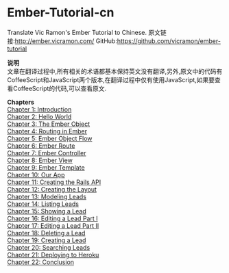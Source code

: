 Ember-Tutorial-cn
=================

Translate Vic Ramon's Ember Tutorial to Chinese. 原文链接:http://ember.vicramon.com/ GitHub:https://github.com/vicramon/ember-tutorial

**说明**<br />
文章在翻译过程中,所有相关的术语都基本保持英文没有翻译,另外,原文中的代码有CoffeeScript和JavaScript两个版本,在翻译过程中仅有使用JavaScript,如果要查看CoffeeScript的代码,可以查看原文.

**Chapters**<br />
[Chapter 1: Introduction][1]<br />
[Chapter 2: Hello World][2]<br />
[Chapter 3: The Ember Object][3]<br />
[Chapter 4: Routing in Ember][4]<br />
[Chapter 5: Ember Object Flow][5]<br />
[Chapter 6: Ember Route][6]<br />
[Chapter 7: Ember Controller][7]<br />
[Chapter 8: Ember View][8]<br />
[Chapter 9: Ember Template][9]<br />
[Chapter 10: Our App][10]<br />
[Chapter 11: Creating the Rails API][11]<br />
[Chapter 12: Creating the Layout][12]<br />
[Chapter 13: Modeling Leads][13]<br />
[Chapter 14: Listing Leads][14]<br />
[Chapter 15: Showing a Lead][15]<br />
[Chapter 16: Editing a Lead Part I][16]<br />
[Chapter 17: Editing a Lead Part II][17]<br />
[Chapter 18: Deleting a Lead][18]<br />
[Chapter 19: Creating a Lead][19]<br />
[Chapter 20: Searching Leads][20]<br />
[Chapter 21: Deploying to Heroku][21]<br />
[Chapter 22: Conclusion][22]


  [1]: https://github.com/NoahZhang/Ember-Tutorial-cn/blob/master/Chapter1:%20Introduction.md
  [2]: https://github.com/NoahZhang/Ember-Tutorial-cn/blob/master/Chapter2:%20Hello%20World.md
  [3]: https://github.com/NoahZhang/Ember-Tutorial-cn/blob/master/Chapter3:%20The%20Ember%20Object.md
  [4]: https://github.com/NoahZhang/Ember-Tutorial-cn/blob/master/Chapter4:%20Routing%20in%20Ember.md
  [5]: https://github.com/NoahZhang/Ember-Tutorial-cn/blob/master/Chapter5:%20Ember%20Object%20Flow.md
  [6]: https://github.com/NoahZhang/Ember-Tutorial-cn/blob/master/Chapter6:%20Ember%20Route.md
  [7]: https://github.com/NoahZhang/Ember-Tutorial-cn/blob/master/Chapter7:%20Ember%20Controller.md
  [8]: https://github.com/NoahZhang/Ember-Tutorial-cn/blob/master/Chapter8:%20Ember%20View.md
  [9]: https://github.com/NoahZhang/Ember-Tutorial-cn/blob/master/Chapter9:%20Ember%20Template.md
  [10]: https://github.com/NoahZhang/Ember-Tutorial-cn/blob/master/Chapter10:%20Our%20App.md
  [11]: https://github.com/NoahZhang/Ember-Tutorial-cn/blob/master/Chapter11:%20Creating%20the%20Rails%20API.md
  [12]: https://github.com/NoahZhang/Ember-Tutorial-cn/blob/master/Chapter12:%20Creating%20the%20Layout.md
  [13]: https://github.com/NoahZhang/Ember-Tutorial-cn/blob/master/Chapter13:%20Modeling%20Leads.md
  [14]: https://github.com/NoahZhang/Ember-Tutorial-cn/blob/master/Chapter14:%20Listing%20Leads.md
  [15]: https://github.com/NoahZhang/Ember-Tutorial-cn/blob/master/Chapter15:%20Showing%20a%20Lead.md
  [16]: https://github.com/NoahZhang/Ember-Tutorial-cn/blob/master/Chapter16:%20Editing%20a%20Lead%20Part%20I.md
  [17]: https://github.com/NoahZhang/Ember-Tutorial-cn/blob/master/Chapter17:%20Editing%20a%20Lead%20Part%20II.md
  [18]: https://github.com/NoahZhang/Ember-Tutorial-cn/blob/master/Chapter18:%20Deleting%20a%20Lead.md
  [19]: https://github.com/NoahZhang/Ember-Tutorial-cn/blob/master/Chapter19:%20Creating%20a%20Lead.md
  [20]: https://github.com/NoahZhang/Ember-Tutorial-cn/blob/master/Chapter20:%20Searching%20Leads.md
  [21]: https://github.com/NoahZhang/Ember-Tutorial-cn/blob/master/Chapter21:%20Deploying%20to%20Heroku.md
  [22]: https://github.com/NoahZhang/Ember-Tutorial-cn/blob/master/Chapter22:%20Conclusion.md
